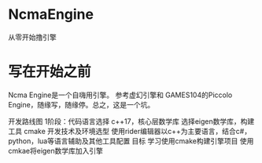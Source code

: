 # NcmaEngine
从零开始撸引擎

# 写在开始之前
Ncma Engine是一个自嗨用引擎。
参考虚幻引擎和 GAMES104的Piccolo Engine，随缘写，随缘停。总之，这是一个坑。

开发路线图
1阶段：代码语言选择 c++17，核心层数学库 选择eigen数学库，构建工具 cmake
开发技术及环境选型 使用rider编辑器以c++为主要语言，结合c#，python，lua等语言辅助及其他工具配置
目标 学习使用cmake构建引擎项目 使用cmkae将eigen数学库加入引擎
